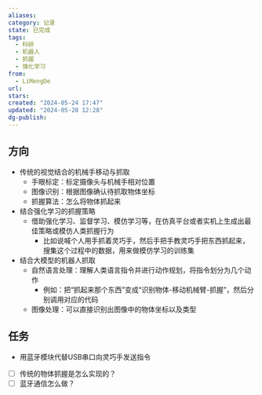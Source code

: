 ```yaml
---
aliases: 
category: 记录
state: 已完成
tags:
  - 科研
  - 机器人
  - 抓握
  - 强化学习
from:
  - LiMengDe
url: 
stars: 
created: "2024-05-24 17:47"
updated: "2024-05-28 12:28"
dg-publish: 
---
```

## 方向
- 传统的视觉结合的机械手移动与抓取
	- 手眼标定：标定摄像头与机械手相对位置
	- 图像识别：根据图像确认待抓取物体坐标
	- 抓握算法：怎么将物体抓起来
- 结合强化学习的抓握策略
	- 借助强化学习、监督学习、模仿学习等，在仿真平台或者实机上生成出最佳策略或模仿人类抓握行为
		- 比如说喊个人用手抓着灵巧手，然后手把手教灵巧手把东西抓起来，搜集这个过程中的数据，用来做模仿学习的训练集
- 结合大模型的机器人抓取
	- 自然语言处理：理解人类语言指令并进行动作规划，将指令划分为几个动作
		- 例如：把“抓起来那个东西”变成“识别物体-移动机械臂-抓握”，然后分别调用对应的代码
	- 图像处理：可以直接识别出图像中的物体坐标以及类型
## 任务
- 用蓝牙模块代替USB串口向灵巧手发送指令

- [ ] 传统的物体抓握是怎么实现的？
- [ ] 蓝牙通信怎么做？